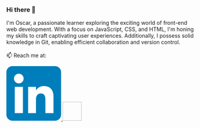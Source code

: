 ### Hi there 👋

<div style="align: justify;">
  I'm Oscar, a passionate learner exploring the exciting world of front-end web development. With a focus on JavaScript, CSS, and HTML, I'm honing my skills to craft captivating user experiences. Additionally, I possess solid knowledge in Git, enabling efficient collaboration and version control.
</div>

<br/>
📫 Reach me at:
<a href="https://www.linkedin.com/in/oscar-portll/">
<img href="LinkedIn_icon (1).svg">

![alt text](LinkedIn_icon.svg 'Linkedin Icon')
</a>
<a href="mailto:oscarportillo721@gmail.com">
<img href="Gmail_icon_(2020).svg" style="width: 50px; height: 50px;">
</a>

<!--
**osportll/osportll** is a ✨ _special_ ✨ repository because its `README.md` (this file) appears on your GitHub profile.

Here are some ideas to get you started:

- 🔭 I’m currently working on ...
- 🌱 I’m currently learning ...
- 👯 I’m looking to collaborate on ...
- 🤔 I’m looking for help with ...
- 💬 Ask me about ...
- 📫 How to reach me: ...
- 😄 Pronouns: ...
- ⚡ Fun fact: ...
-->

